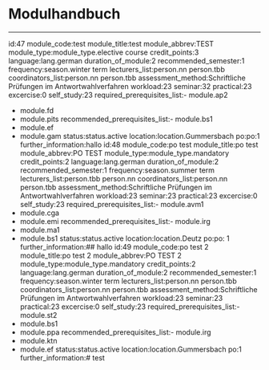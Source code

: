 
Modulhandbuch
=============


---

id:47
module_code:test
module_title:test
module_abbrev:TEST
module_type:module_type.elective course
credit_points:3
language:lang.german
duration_of_module:2
recommended_semester:1
frequency:season.winter term
lecturers_list:person.nn
person.tbb
coordinators_list:person.nn
person.tbb
assessment_method:Schriftliche Prüfungen im Antwortwahlverfahren
workload:23
seminar:32
practical:23
excercise:0
self_study:23
required_prerequisites_list:- module.ap2
- module.fd
- module.pits
recommended_prerequisites_list:- module.bs1
- module.ef
- module.gam
status:status.active
location:location.Gummersbach
po:po:1
further_information:hallo
id:48
module_code:po test
module_title:po test
module_abbrev:PO TEST
module_type:module_type.mandatory
credit_points:2
language:lang.german
duration_of_module:2
recommended_semester:1
frequency:season.summer term
lecturers_list:person.tbb
person.nn
coordinators_list:person.nn
person.tbb
assessment_method:Schriftliche Prüfungen im Antwortwahlverfahren
workload:23
seminar:23
practical:23
excercise:0
self_study:23
required_prerequisites_list:- module.avm1
- module.cga
- module.emi
recommended_prerequisites_list:- module.irg
- module.ma1
- module.bs1
status:status.active
location:location.Deutz
po:po: 1
further_information:## hallo
id:49
module_code:po test 2
module_title:po test 2
module_abbrev:PO TEST 2
module_type:module_type.mandatory
credit_points:2
language:lang.german
duration_of_module:2
recommended_semester:1
frequency:season.winter term
lecturers_list:person.nn
person.tbb
coordinators_list:person.nn
person.tbb
assessment_method:Schriftliche Prüfungen im Antwortwahlverfahren
workload:23
seminar:23
practical:23
excercise:0
self_study:23
required_prerequisites_list:- module.st2
- module.bs1
- module.ppa
recommended_prerequisites_list:- module.irg
- module.ktn
- module.ef
status:status.active
location:location.Gummersbach
po:1
further_information:# test